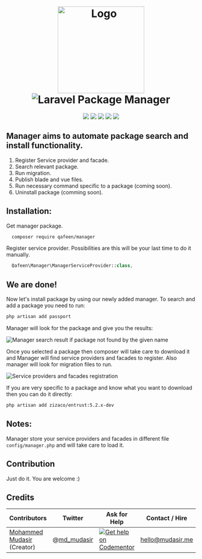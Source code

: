 <h1 align="center">
    <img src="https://s-media-cache-ak0.pinimg.com/564x/eb/99/06/eb990621cef085814404e5e6964b95b7.jpg" width="230px" alt="Logo" />
    <img src="https://cloud.githubusercontent.com/assets/7669734/21817952/fcb209d8-d78b-11e6-8b84-06d076592be5.png" alt="Laravel Package Manager" />
</h1>

<p align="center">
<a href="https://travis-ci.org/Qafeen/Manager"><img src="https://travis-ci.org/Qafeen/Manager.svg?branch=master" /></a> 
<a href="https://packagist.org/packages/qafeen/manager"><img src="https://poser.pugx.org/qafeen/manager/v/stable" /></a> <a href="https://codeclimate.com/github/Qafeen/Manager"><img src="https://codeclimate.com/github/Qafeen/Manager/badges/gpa.svg" /></a> 
<a href="https://packagist.org/packages/qafeen/manager"><img src="https://poser.pugx.org/qafeen/manager/v/unstable" /></a> <a href="https://packagist.org/packages/qafeen/manager"><img src="https://poser.pugx.org/qafeen/manager/license" /></a> 
</p>


## Manager aims to automate package search and install functionality.
1. Register Service provider and facade.
2. Search relevant package.
3. Run migration.
4. Publish blade and vue files.
5. Run necessary command specific to a package (coming soon).
6. Uninstall package (comming soon).

## Installation:
Get manager package.
```bash
  composer require qafeen/manager
```

Register service provider. Possibilities are this will be your last time to do it manually.
```php
  Qafeen\Manager\ManagerServiceProvider::class,
```

## We are done!

Now let's install package by using our newly added manager. To search and add a package you need to run:
```bash
php artisan add passport
```

Manager will look for the package and give you the results:

![Manager search result if package not found by the given name](https://cloud.githubusercontent.com/assets/7669734/21749504/a17d7970-d5c5-11e6-9104-6edb414d0502.png)

Once you selected a package then composer will take care to download it and Manager will find service providers and facades to register. Also manager will look for migration files to run.

![Service providers and facades registration](https://cloud.githubusercontent.com/assets/7669734/21742305/de3ffcac-d511-11e6-96d9-4a9281cd736e.png)

If you are very specific to a package and know what you want to download then you can do it directly:
```bash
php artisan add zizaco/entrust:5.2.x-dev
```

## Notes: 
Manager store your service providers and facades in different file `config/manager.php` and will take care to load it.

<a name="Contribution"></a>
## Contribution
Just do it. You are welcome :)


<a name="Credits"></a>
## Credits

| Contributors           | Twitter   | Ask for Help | Contact / Hire  | Site            |
|------------------------|---------------------------------------------------|-----------------------------------------------------------------------------------------------------------------------|-----------------|-----------------|
| [Mohammed Mudasir](https://github.com/Modelizer) (Creator) | @[md_mudasir](https://twitter.com/md_mudasir) | [![Get help on Codementor](https://cdn.codementor.io/badges/get_help_github.svg)](https://www.codementor.io/modelizer) | hello@mudasir.me | [http://mudasir.me](http://mudasir.me/) |


